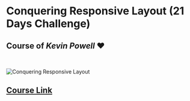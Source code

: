 # Conquering Responsive Layout (21 Days Challenge)

## Course of **_Kevin Powell_** ❤

<br>

![Conquering Responsive Layout](https://i.ytimg.com/vi/vklBHA_YXD8/maxresdefault.jpg)

## [Course Link](https://courses.kevinpowell.co/conquering-responsive-layouts)
